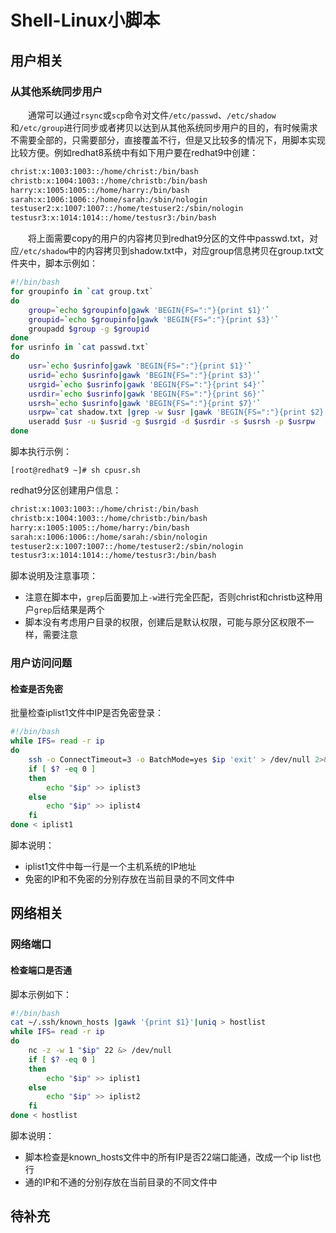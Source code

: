 # Shell-Linux小脚本
## 用户相关
### 从其他系统同步用户
&#8195;&#8195;通常可以通过`rsync`或`scp`命令对文件`/etc/passwd`、`/etc/shadow`和`/etc/group`进行同步或者拷贝以达到从其他系统同步用户的目的，有时候需求不需要全部的，只需要部分，直接覆盖不行，但是又比较多的情况下，用脚本实现比较方便。例如redhat8系统中有如下用户要在redhat9中创建：
```sh
christ:x:1003:1003::/home/christ:/bin/bash
christb:x:1004:1003::/home/christb:/bin/bash
harry:x:1005:1005::/home/harry:/bin/bash
sarah:x:1006:1006::/home/sarah:/sbin/nologin
testuser2:x:1007:1007::/home/testuser2:/sbin/nologin
testusr3:x:1014:1014::/home/testusr3:/bin/bash
```
&#8195;&#8195;将上面需要copy的用户的内容拷贝到redhat9分区的文件中passwd.txt，对应`/etc/shadow`中的内容拷贝到shadow.txt中，对应group信息拷贝在group.txt文件夹中，脚本示例如：
```sh
#!/bin/bash
for groupinfo in `cat group.txt`
do
	group=`echo $groupinfo|gawk 'BEGIN{FS=":"}{print $1}'`
	groupid=`echo $groupinfo|gawk 'BEGIN{FS=":"}{print $3}'`
	groupadd $group -g $groupid
done
for usrinfo in `cat passwd.txt`
do 
    usr=`echo $usrinfo|gawk 'BEGIN{FS=":"}{print $1}'`
    usrid=`echo $usrinfo|gawk 'BEGIN{FS=":"}{print $3}'`
    usrgid=`echo $usrinfo|gawk 'BEGIN{FS=":"}{print $4}'`
    usrdir=`echo $usrinfo|gawk 'BEGIN{FS=":"}{print $6}'`
    usrsh=`echo $usrinfo|gawk 'BEGIN{FS=":"}{print $7}'`
    usrpw=`cat shadow.txt |grep -w $usr |gawk 'BEGIN{FS=":"}{print $2}'`
    useradd $usr -u $usrid -g $usrgid -d $usrdir -s $usrsh -p $usrpw
done
```
脚本执行示例：
```
[root@redhat9 ~]# sh cpusr.sh
```
redhat9分区创建用户信息：
```sh
christ:x:1003:1003::/home/christ:/bin/bash
christb:x:1004:1003::/home/christb:/bin/bash
harry:x:1005:1005::/home/harry:/bin/bash
sarah:x:1006:1006::/home/sarah:/sbin/nologin
testuser2:x:1007:1007::/home/testuser2:/sbin/nologin
testusr3:x:1014:1014::/home/testusr3:/bin/bash
```
脚本说明及注意事项：
- 注意在脚本中，`grep`后面要加上`-w`进行完全匹配，否则christ和christb这种用户`grep`后结果是两个
- 脚本没有考虑用户目录的权限，创建后是默认权限，可能与原分区权限不一样，需要注意

### 用户访问问题
#### 检查是否免密
批量检查iplist1文件中IP是否免密登录：
```sh
#!/bin/bash
while IFS= read -r ip
do
	ssh -o ConnectTimeout=3 -o BatchMode=yes $ip 'exit' > /dev/null 2>&1
	if [ $? -eq 0 ]
	then
		echo "$ip" >> iplist3
	else
		echo "$ip" >> iplist4
	fi
done < iplist1
```
脚本说明：
- iplist1文件中每一行是一个主机系统的IP地址
- 免密的IP和不免密的分别存放在当前目录的不同文件中

## 网络相关
### 网络端口
#### 检查端口是否通
脚本示例如下：
```sh
#!/bin/bash
cat ~/.ssh/known_hosts |gawk '{print $1}'|uniq > hostlist
while IFS= read -r ip
do
	nc -z -w 1 "$ip" 22 &> /dev/null
	if [ $? -eq 0 ]
	then
		echo "$ip" >> iplist1
	else
		echo "$ip" >> iplist2
	fi
done < hostlist
```
脚本说明：
- 脚本检查是known_hosts文件中的所有IP是否22端口能通，改成一个ip list也行
- 通的IP和不通的分别存放在当前目录的不同文件中

## 待补充